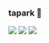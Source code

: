 ### tapark 👋

<img src="https://img.shields.io/badge/Android-3DDC84?style=flat-square&logo=Android&logoColor=white"/></a>
<img src="https://img.shields.io/badge/Android-3DDC84?style=flat-square&logo=Kotlin&logoColor=white"/></a>
<img src="https://img.shields.io/badge/Firebase-0095D5?style=flat-square&logo=Firebase&logoColor=white"/></a>
